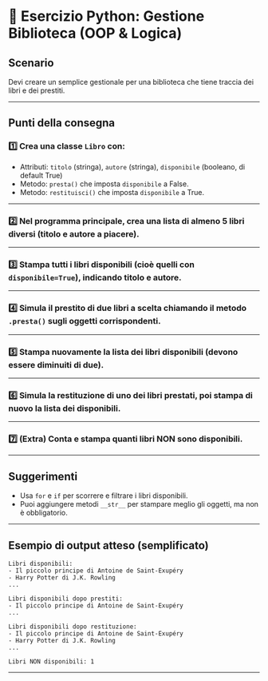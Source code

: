 # 📝 Esercizio Python: Gestione Biblioteca (OOP & Logica)

## Scenario

Devi creare un semplice gestionale per una biblioteca che tiene traccia dei libri e dei prestiti.

---

## Punti della consegna

### 1️⃣ Crea una classe `Libro` con:

-   Attributi: `titolo` (stringa), `autore` (stringa), `disponibile` (booleano, di default True)
-   Metodo: `presta()` che imposta `disponibile` a False.
-   Metodo: `restituisci()` che imposta `disponibile` a True.

---

### 2️⃣ Nel programma principale, crea una lista di **almeno 5 libri** diversi (titolo e autore a piacere).

---

### 3️⃣ **Stampa tutti i libri disponibili** (cioè quelli con `disponibile=True`), indicando titolo e autore.

---

### 4️⃣ Simula il prestito di **due libri** a scelta chiamando il metodo `.presta()` sugli oggetti corrispondenti.

---

### 5️⃣ Stampa nuovamente la lista dei libri disponibili (devono essere diminuiti di due).

---

### 6️⃣ Simula la restituzione di uno dei libri prestati, poi stampa di nuovo la lista dei disponibili.

---

### 7️⃣ **(Extra)** Conta e stampa quanti libri **NON** sono disponibili.

---

## Suggerimenti

-   Usa `for` e `if` per scorrere e filtrare i libri disponibili.
-   Puoi aggiungere metodi `__str__` per stampare meglio gli oggetti, ma non è obbligatorio.

---

## Esempio di output atteso (semplificato)

```
Libri disponibili:
- Il piccolo principe di Antoine de Saint-Exupéry
- Harry Potter di J.K. Rowling
...

Libri disponibili dopo prestiti:
- Il piccolo principe di Antoine de Saint-Exupéry
...

Libri disponibili dopo restituzione:
- Il piccolo principe di Antoine de Saint-Exupéry
- Harry Potter di J.K. Rowling
...

Libri NON disponibili: 1
```

---

